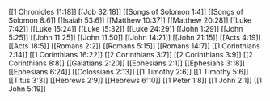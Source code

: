 [[1 Chronicles 11:18]]
[[Job 32:18]]
[[Songs of Solomon 1:4]]
[[Songs of Solomon 8:6]]
[[Isaiah 53:6]]
[[Matthew 10:37]]
[[Matthew 20:28]]
[[Luke 7:42]]
[[Luke 15:24]]
[[Luke 15:32]]
[[Luke 24:29]]
[[John 1:29]]
[[John 5:25]]
[[John 11:25]]
[[John 11:50]]
[[John 14:21]]
[[John 21:15]]
[[Acts 4:19]]
[[Acts 18:5]]
[[Romans 2:2]]
[[Romans 5:15]]
[[Romans 14:7]]
[[1 Corinthians 2:14]]
[[1 Corinthians 16:22]]
[[2 Corinthians 3:7]]
[[2 Corinthians 3:9]]
[[2 Corinthians 8:8]]
[[Galatians 2:20]]
[[Ephesians 2:1]]
[[Ephesians 3:18]]
[[Ephesians 6:24]]
[[Colossians 2:13]]
[[1 Timothy 2:6]]
[[1 Timothy 5:6]]
[[Titus 3:3]]
[[Hebrews 2:9]]
[[Hebrews 6:10]]
[[1 Peter 1:8]]
[[1 John 2:1]]
[[1 John 5:19]]
